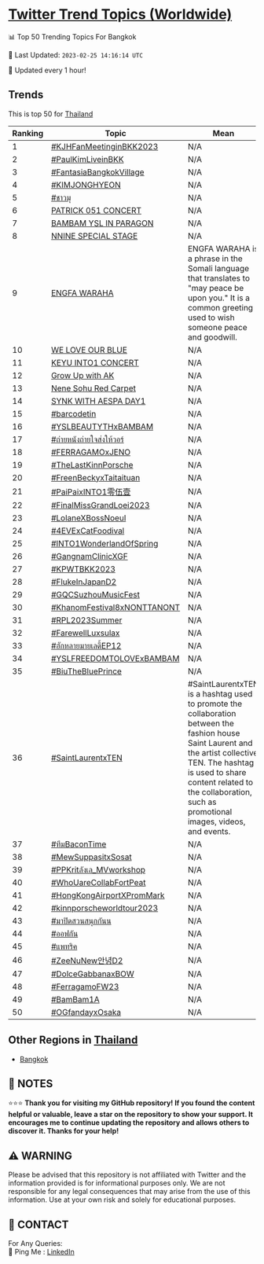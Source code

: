 [Twitter Trend Topics (Worldwide)](https://github.com/ErcinDedeoglu/Twitter-Trend-Topics)
==========


📊 Top 50 Trending Topics For Bangkok

📆 Last Updated: `2023-02-25 14:16:14 UTC`

🔧 Updated every 1 hour!


## Trends

This is top 50 for [Thailand](</Thailand>)

| Ranking | Topic | Mean |
| ------- | ------------ | ------------ |
| 1 | [#KJHFanMeetinginBKK2023](http://twitter.com/search?q=%23KJHFanMeetinginBKK2023) | N/A |
| 2 | [#PaulKimLiveinBKK](http://twitter.com/search?q=%23PaulKimLiveinBKK) | N/A |
| 3 | [#FantasiaBangkokVillage](http://twitter.com/search?q=%23FantasiaBangkokVillage) | N/A |
| 4 | [#KIMJONGHYEON](http://twitter.com/search?q=%23KIMJONGHYEON) | N/A |
| 5 | [#ชาวมุ](http://twitter.com/search?q=%23%e0%b8%8a%e0%b8%b2%e0%b8%a7%e0%b8%a1%e0%b8%b8) | N/A |
| 6 | [PATRICK 051 CONCERT](http://twitter.com/search?q=PATRICK+051+CONCERT) | N/A |
| 7 | [BAMBAM YSL IN PARAGON](http://twitter.com/search?q=BAMBAM+YSL+IN+PARAGON) | N/A |
| 8 | [NNINE SPECIAL STAGE](http://twitter.com/search?q=NNINE+SPECIAL+STAGE) | N/A |
| 9 | [ENGFA WARAHA](http://twitter.com/search?q=ENGFA+WARAHA) | ENGFA WARAHA is a phrase in the Somali language that translates to "may peace be upon you." It is a common greeting used to wish someone peace and goodwill. |
| 10 | [WE LOVE OUR BLUE](http://twitter.com/search?q=WE+LOVE+OUR+BLUE) | N/A |
| 11 | [KEYU INTO1 CONCERT](http://twitter.com/search?q=KEYU+INTO1+CONCERT) | N/A |
| 12 | [Grow Up with AK](http://twitter.com/search?q=Grow+Up+with+AK) | N/A |
| 13 | [Nene Sohu Red Carpet](http://twitter.com/search?q=Nene+Sohu+Red+Carpet) | N/A |
| 14 | [SYNK WITH AESPA DAY1](http://twitter.com/search?q=SYNK+WITH+AESPA+DAY1) | N/A |
| 15 | [#barcodetin](http://twitter.com/search?q=%23barcodetin) | N/A |
| 16 | [#YSLBEAUTYTHxBAMBAM](http://twitter.com/search?q=%23YSLBEAUTYTHxBAMBAM) | N/A |
| 17 | [#ถ่ายหนังถ่ายใจส่งให้วอร์](http://twitter.com/search?q=%23%e0%b8%96%e0%b9%88%e0%b8%b2%e0%b8%a2%e0%b8%ab%e0%b8%99%e0%b8%b1%e0%b8%87%e0%b8%96%e0%b9%88%e0%b8%b2%e0%b8%a2%e0%b9%83%e0%b8%88%e0%b8%aa%e0%b9%88%e0%b8%87%e0%b9%83%e0%b8%ab%e0%b9%89%e0%b8%a7%e0%b8%ad%e0%b8%a3%e0%b9%8c) | N/A |
| 18 | [#FERRAGAMOxJENO](http://twitter.com/search?q=%23FERRAGAMOxJENO) | N/A |
| 19 | [#TheLastKinnPorsche](http://twitter.com/search?q=%23TheLastKinnPorsche) | N/A |
| 20 | [#FreenBeckyxTaitaituan](http://twitter.com/search?q=%23FreenBeckyxTaitaituan) | N/A |
| 21 | [#PaiPaixINTO1零伍壹](http://twitter.com/search?q=%23PaiPaixINTO1%e9%9b%b6%e4%bc%8d%e5%a3%b9) | N/A |
| 22 | [#FinalMissGrandLoei2023](http://twitter.com/search?q=%23FinalMissGrandLoei2023) | N/A |
| 23 | [#LolaneXBossNoeul](http://twitter.com/search?q=%23LolaneXBossNoeul) | N/A |
| 24 | [#4EVExCatFoodival](http://twitter.com/search?q=%234EVExCatFoodival) | N/A |
| 25 | [#INTO1WonderlandOfSpring](http://twitter.com/search?q=%23INTO1WonderlandOfSpring) | N/A |
| 26 | [#GangnamClinicXGF](http://twitter.com/search?q=%23GangnamClinicXGF) | N/A |
| 27 | [#KPWTBKK2023](http://twitter.com/search?q=%23KPWTBKK2023) | N/A |
| 28 | [#FlukeInJapanD2](http://twitter.com/search?q=%23FlukeInJapanD2) | N/A |
| 29 | [#GQCSuzhouMusicFest](http://twitter.com/search?q=%23GQCSuzhouMusicFest) | N/A |
| 30 | [#KhanomFestival8xNONTTANONT](http://twitter.com/search?q=%23KhanomFestival8xNONTTANONT) | N/A |
| 31 | [#RPL2023Summer](http://twitter.com/search?q=%23RPL2023Summer) | N/A |
| 32 | [#FarewellLuxsulax](http://twitter.com/search?q=%23FarewellLuxsulax) | N/A |
| 33 | [#ฮักหลายมายเลดี้EP12](http://twitter.com/search?q=%23%e0%b8%ae%e0%b8%b1%e0%b8%81%e0%b8%ab%e0%b8%a5%e0%b8%b2%e0%b8%a2%e0%b8%a1%e0%b8%b2%e0%b8%a2%e0%b9%80%e0%b8%a5%e0%b8%94%e0%b8%b5%e0%b9%89EP12) | N/A |
| 34 | [#YSLFREEDOMTOLOVExBAMBAM](http://twitter.com/search?q=%23YSLFREEDOMTOLOVExBAMBAM) | N/A |
| 35 | [#BiuTheBluePrince](http://twitter.com/search?q=%23BiuTheBluePrince) | N/A |
| 36 | [#SaintLaurentxTEN](http://twitter.com/search?q=%23SaintLaurentxTEN) | #SaintLaurentxTEN is a hashtag used to promote the collaboration between the fashion house Saint Laurent and the artist collective TEN. The hashtag is used to share content related to the collaboration, such as promotional images, videos, and events. |
| 37 | [#ทีมBaconTime](http://twitter.com/search?q=%23%e0%b8%97%e0%b8%b5%e0%b8%a1BaconTime) | N/A |
| 38 | [#MewSuppasitxSosat](http://twitter.com/search?q=%23MewSuppasitxSosat) | N/A |
| 39 | [#PPKritลังเล_MVworkshop](http://twitter.com/search?q=%23PPKrit%e0%b8%a5%e0%b8%b1%e0%b8%87%e0%b9%80%e0%b8%a5_MVworkshop) | N/A |
| 40 | [#WhoUareCollabFortPeat](http://twitter.com/search?q=%23WhoUareCollabFortPeat) | N/A |
| 41 | [#HongKongAirportXPromMark](http://twitter.com/search?q=%23HongKongAirportXPromMark) | N/A |
| 42 | [#kinnporscheworldtour2023](http://twitter.com/search?q=%23kinnporscheworldtour2023) | N/A |
| 43 | [#มาปิดสวนสนุกกันน](http://twitter.com/search?q=%23%e0%b8%a1%e0%b8%b2%e0%b8%9b%e0%b8%b4%e0%b8%94%e0%b8%aa%e0%b8%a7%e0%b8%99%e0%b8%aa%e0%b8%99%e0%b8%b8%e0%b8%81%e0%b8%81%e0%b8%b1%e0%b8%99%e0%b8%99) | N/A |
| 44 | [#ออฟกัน](http://twitter.com/search?q=%23%e0%b8%ad%e0%b8%ad%e0%b8%9f%e0%b8%81%e0%b8%b1%e0%b8%99) | N/A |
| 45 | [#แพทริค](http://twitter.com/search?q=%23%e0%b9%81%e0%b8%9e%e0%b8%97%e0%b8%a3%e0%b8%b4%e0%b8%84) | N/A |
| 46 | [#ZeeNuNew안녕D2](http://twitter.com/search?q=%23ZeeNuNew%ec%95%88%eb%85%95D2) | N/A |
| 47 | [#DolceGabbanaxBOW](http://twitter.com/search?q=%23DolceGabbanaxBOW) | N/A |
| 48 | [#FerragamoFW23](http://twitter.com/search?q=%23FerragamoFW23) | N/A |
| 49 | [#BamBam1A](http://twitter.com/search?q=%23BamBam1A) | N/A |
| 50 | [#OGfandayxOsaka](http://twitter.com/search?q=%23OGfandayxOsaka) | N/A |



## Other Regions in [Thailand](</Thailand>)

* [Bangkok](</Thailand/Bangkok.md>)



## 📝 NOTES

⭐⭐⭐ **Thank you for visiting my GitHub repository! If you found the content helpful or valuable, leave a star on the repository to show your support. It encourages me to continue updating the repository and allows others to discover it. Thanks for your help!**


## ⚠️ WARNING

Please be advised that this repository is not affiliated with Twitter and the information provided is for informational purposes only. We are not responsible for any legal consequences that may arise from the use of this information. Use at your own risk and solely for educational purposes.


## 📨 CONTACT

 For Any Queries:  
            🏓 Ping Me : [LinkedIn](https://www.linkedin.com/in/ercindedeoglu/)
